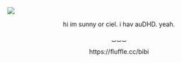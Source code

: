 ![](https://i.postimg.cc/65qPzVVD/a91e6ebd92efa56e109d56d61f3a5659.jpg)


<p align="center">
  hi im sunny or ciel. i hav auDHD. yeah. 
</p>

<p align="center">
‿‿‿
</p>

<p align="center">
https://fluffle.cc/bibi
</p>
